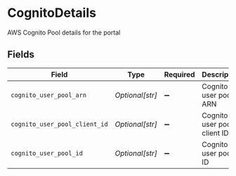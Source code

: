 # CognitoDetails

AWS Cognito Pool details for the portal


## Fields

| Field                                                                   | Type                                                                    | Required                                                                | Description                                                             | Example                                                                 |
| ----------------------------------------------------------------------- | ----------------------------------------------------------------------- | ----------------------------------------------------------------------- | ----------------------------------------------------------------------- | ----------------------------------------------------------------------- |
| `cognito_user_pool_arn`                                                 | *Optional[str]*                                                         | :heavy_minus_sign:                                                      | Cognito user pool ARN                                                   | arn:aws:cognito-idp:us-east-1:123412341234:userpool/us-east-1_123412341 |
| `cognito_user_pool_client_id`                                           | *Optional[str]*                                                         | :heavy_minus_sign:                                                      | Cognito user pool client ID                                             | 6bsd0jkgoie74k2i8mrhc1vest                                              |
| `cognito_user_pool_id`                                                  | *Optional[str]*                                                         | :heavy_minus_sign:                                                      | Cognito user pool ID                                                    | eu-central-1_CUEQRNbUb                                                  |